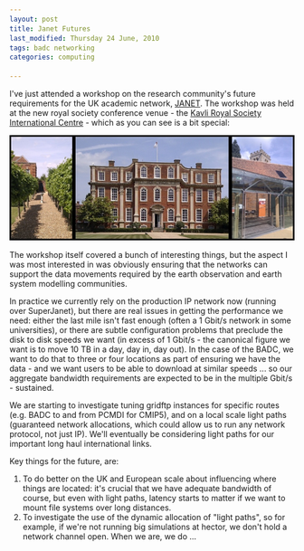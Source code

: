```yaml
---
layout: post
title: Janet Futures
last_modified: Thursday 24 June, 2010
tags: badc networking
categories: computing

---
```

I've just attended a workshop on the research community's future requirements for the UK academic network, [JANET](http://www.ja.net). The workshop was held at the new royal society conference venue - the [Kavli Royal Society International Centre](http://royalsociety.org/Kavli/) - which as you can see is a bit special:

![Image: IMAGE: static/2010/06/24/roysockavli.jpg ](/assets/images/2010-06-24-roysockavli.jpg)

The workshop itself covered a bunch of interesting things, but the aspect I was most interested in was obviously ensuring that the networks can support the data movements required by the earth observation and earth system modelling communities.

In practice we currently rely on the production IP network now (running over SuperJanet), but there are real issues in getting the performance we need: either the last mile isn't fast enough (often a 1 Gbit/s network in some universities), or there are subtle configuration problems that preclude the disk to disk speeds we want (in excess of 1 Gbit/s - the canonical figure we want is to move 10 TB in a day, day in, day out). In the case of the BADC, we want to do that to three or four locations as part of ensuring we have the data - and we want users to be able to download at similar speeds ... so our aggregate bandwidth requirements are expected to be in the multiple Gbit/s - sustained.

We are starting to investigate tuning gridftp instances for specific routes (e.g. BADC to and from PCMDI for CMIP5), and on a local scale light paths (guaranteed network allocations, which could allow us to run any network protocol, not just IP). We'll eventually be considering light paths for our important long haul international links.

Key things for the future, are:
1. To do better on the UK and European scale about influencing where things are located: it's crucial that we have adequate bandwidth of course, but even with light paths, latency starts to matter if we want to mount file systems over long distances.
1. To investigate the use of the dynamic allocation of "light paths", so for example, if we're not running big simulations at hector, we don't hold a network channel open. When we are, we do ...
